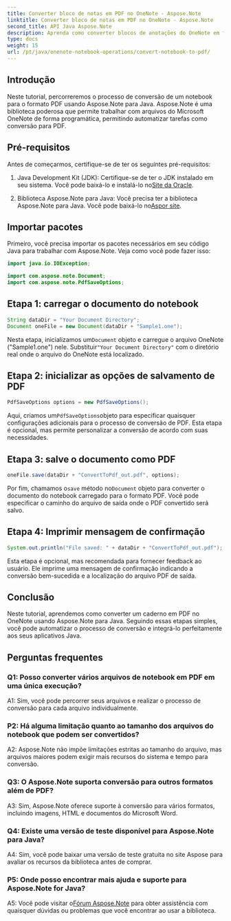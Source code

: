 ```yaml
---
title: Converter bloco de notas em PDF no OneNote - Aspose.Note
linktitle: Converter bloco de notas em PDF no OneNote - Aspose.Note
second_title: API Java Aspose.Note
description: Aprenda como converter blocos de anotações do OneNote em formato PDF usando Aspose.Note para Java. Siga este guia passo a passo para integração perfeita com seus aplicativos Java.
type: docs
weight: 15
url: /pt/java/onenote-notebook-operations/convert-notebook-to-pdf/
---
```

## Introdução

Neste tutorial, percorreremos o processo de conversão de um notebook para o formato PDF usando Aspose.Note para Java. Aspose.Note é uma biblioteca poderosa que permite trabalhar com arquivos do Microsoft OneNote de forma programática, permitindo automatizar tarefas como conversão para PDF.

## Pré-requisitos

Antes de começarmos, certifique-se de ter os seguintes pré-requisitos:

1.  Java Development Kit (JDK): Certifique-se de ter o JDK instalado em seu sistema. Você pode baixá-lo e instalá-lo no[Site da Oracle](https://www.oracle.com/java/technologies/javase-jdk15-downloads.html).

2. Biblioteca Aspose.Note para Java: Você precisa ter a biblioteca Aspose.Note para Java. Você pode baixá-lo no[Aspor site](https://releases.aspose.com/note/java/).

## Importar pacotes

Primeiro, você precisa importar os pacotes necessários em seu código Java para trabalhar com Aspose.Note. Veja como você pode fazer isso:

```java
import java.io.IOException;

import com.aspose.note.Document;
import com.aspose.note.PdfSaveOptions;
```

## Etapa 1: carregar o documento do notebook

```java
String dataDir = "Your Document Directory";
Document oneFile = new Document(dataDir + "Sample1.one");
```

 Nesta etapa, inicializamos um`Document` objeto e carregue o arquivo OneNote ("Sample1.one") nele. Substituir`"Your Document Directory"` com o diretório real onde o arquivo do OneNote está localizado.

## Etapa 2: inicializar as opções de salvamento de PDF

```java
PdfSaveOptions options = new PdfSaveOptions();
```

 Aqui, criamos um`PdfSaveOptions`objeto para especificar quaisquer configurações adicionais para o processo de conversão de PDF. Esta etapa é opcional, mas permite personalizar a conversão de acordo com suas necessidades.

## Etapa 3: salve o documento como PDF

```java
oneFile.save(dataDir + "ConvertToPdf_out.pdf", options);
```

 Por fim, chamamos o`save` método no`Document` objeto para converter o documento do notebook carregado para o formato PDF. Você pode especificar o caminho do arquivo de saída onde o PDF convertido será salvo. 

## Etapa 4: Imprimir mensagem de confirmação

```java
System.out.println("File saved: " + dataDir + "ConvertToPdf_out.pdf");
```

Esta etapa é opcional, mas recomendada para fornecer feedback ao usuário. Ele imprime uma mensagem de confirmação indicando a conversão bem-sucedida e a localização do arquivo PDF de saída.

## Conclusão

Neste tutorial, aprendemos como converter um caderno em PDF no OneNote usando Aspose.Note para Java. Seguindo essas etapas simples, você pode automatizar o processo de conversão e integrá-lo perfeitamente aos seus aplicativos Java.

## Perguntas frequentes

### Q1: Posso converter vários arquivos de notebook em PDF em uma única execução?

A1: Sim, você pode percorrer seus arquivos e realizar o processo de conversão para cada arquivo individualmente.

### P2: Há alguma limitação quanto ao tamanho dos arquivos do notebook que podem ser convertidos?

A2: Aspose.Note não impõe limitações estritas ao tamanho do arquivo, mas arquivos maiores podem exigir mais recursos do sistema e tempo para conversão.

### Q3: O Aspose.Note suporta conversão para outros formatos além de PDF?

A3: Sim, Aspose.Note oferece suporte à conversão para vários formatos, incluindo imagens, HTML e documentos do Microsoft Word.

### Q4: Existe uma versão de teste disponível para Aspose.Note para Java?

A4: Sim, você pode baixar uma versão de teste gratuita no site Aspose para avaliar os recursos da biblioteca antes de comprar.

### P5: Onde posso encontrar mais ajuda e suporte para Aspose.Note for Java?

 A5: Você pode visitar o[Fórum Aspose.Note](https://forum.aspose.com/c/note/28) para obter assistência com quaisquer dúvidas ou problemas que você encontrar ao usar a biblioteca.